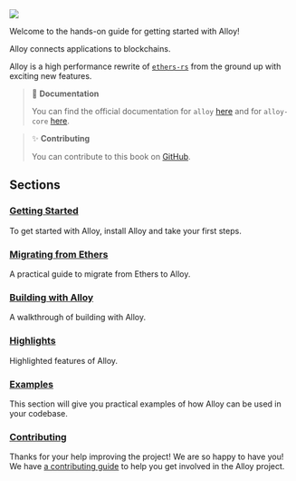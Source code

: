<img src="images/banner.jpg">

Welcome to the hands-on guide for getting started with Alloy!

Alloy connects applications to blockchains.

Alloy is a high performance rewrite of [`ethers-rs`](https://github.com/gakonst/ethers-rs) from the ground up with exciting new
features.

> 📖 **Documentation**
>
> You can find the official documentation for `alloy` [here](https://docs.rs/alloy/latest/alloy/) and for `alloy-core` [here](https://docs.rs/alloy-core/latest/alloy_core/).

> ✨ **Contributing**
>
> You can contribute to this book on [GitHub](https://github.com/alloy-rs/book).

## Sections

### [Getting Started](./getting-started/installation.md)

To get started with Alloy, install Alloy and take your first steps.

### [Migrating from Ethers](./migrating-from-ethers/reference.md)

A practical guide to migrate from Ethers to Alloy.

### [Building with Alloy](./building-with-alloy/basic-building-blocks/using-big-numbers.md)

A walkthrough of building with Alloy.

### [Highlights](./highlights/the-sol!-procedural-macro.md)

Highlighted features of Alloy.

### [Examples](./examples/anvil/deploy_contract_anvil.md)

This section will give you practical examples of how Alloy can be used in your codebase.

### [Contributing](./appendix/contributing.md)

Thanks for your help improving the project! We are so happy to have you! We have
[a contributing guide](https://github.com/alloy-rs/book/tree/main/CONTRIBUTING.md) to help you get involved in the
Alloy project.